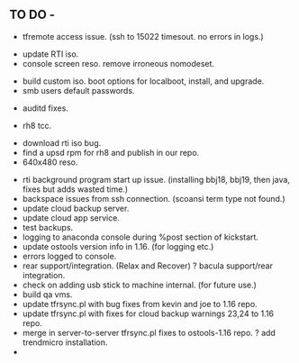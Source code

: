TO DO -
-------

- tfremote access issue. (ssh to 15022 timesout. no errors in logs.)
+ update RTI iso.
+ console screen reso. remove irroneous nomodeset.
- build custom iso. boot options for localboot, install, and upgrade.
- smb users default passwords.
+ auditd fixes.
- rh8 tcc.
+ download rti iso bug.
+ find a upsd rpm for rh8 and publish in our repo.
+ 640x480 reso.
- rti background program start up issue. (installing bbj18, bbj19, then java, fixes but adds wasted time.)
- backspace issues from ssh connection. (scoansi term type not found.)
- update cloud backup server.
- update cloud app service.
- test backups.
- logging to anaconda console during %post section of kickstart. 
- update ostools version info in 1.16. (for logging etc.)
- errors logged to console.
- rear support/integration. (Relax and Recover)
? bacula support/rear integration.
- check on adding usb stick to machine internal. (for future use.)
- build qa vms.
- update tfrsync.pl with bug fixes from kevin and joe to 1.16 repo.
- update tfrsync.pl with fixes for cloud backup warnings 23,24 to 1.16 repo.
- merge in server-to-server tfrsync.pl fixes to ostools-1.16 repo.
? add trendmicro installation.
- 
